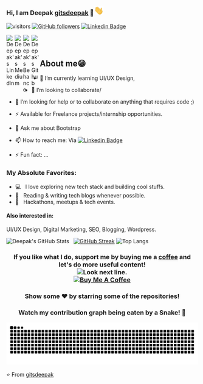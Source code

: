 ### Hi, I am Deepak [gitsdeepak][website] 👋<img src="https://github.com/gitsdeepak/gitsdeepak/blob/master/Assets/Hi.gif" width="25px">

![visitors](https://visitor-badge.laobi.icu/badge?page_id=gitsdeepak.gitsdeepak)
[![GitHub followers](https://img.shields.io/github/followers/gitsdeepak.svg?style=social&label=Follow)](https://github.com/gitsdeepak?tab=followers)
[![Linkedin Badge](https://img.shields.io/badge/-LinkedIn-0e76a8?style=flat-square&logo=Linkedin&logoColor=white)](https://linkedin.com/in/deepak-ds)

<a href="https://www.linkedin.com/in/deepak-ds">
  <img align="left" alt="Deepak's Linkedin" width="22px" src="https://cdn.jsdelivr.net/npm/simple-icons@v11.11.0/icons/linkedin.svg" />
</a>
<a href="https://medium.com/@deepakds">
  <img align="left" alt="Deepak's Medium" width="22px" src="https://cdn.jsdelivr.net/npm/simple-icons@v3/icons/medium.svg" />
</a>
<a href="https://www.behance.net/dd28">
  <img align="left" alt="Deepak's Behance" width="22px" src="https://cdn.jsdelivr.net/npm/simple-icons@v11.11.0/icons/behance.svg" />
</a>
<a href="https://github.com/gitsdeepak">
  <img align="left" alt="Deepak's Github" width="22px" src="https://cdn.jsdelivr.net/npm/simple-icons@v11.11.0/icons/github.svg" />
</a>
</br>
</br>

## About me😁

- 🌱 I’m currently learning UI/UX Design, 
- 👯 I’m looking to collaborate/
- 🤔 I’m looking for help or to collaborate on anything that requires code ;)
- ⚡ Available for Freelance projects/internship opportunities.
- 💬 Ask me about Bootstrap
- 📫 How to reach me: Via <!-- <a href="https://www.linkedin.com/in/deepak-ds">
  <img align="center" alt="Deepak's LinkedIn" width="22px" src="https://cdn.jsdelivr.net/npm/simple-icons@v3/icons/linkedin.svg" />  
</a>    -->
[![Linkedin Badge](https://img.shields.io/badge/-LinkedIn-0e76a8?style=flat-square&logo=Linkedin&logoColor=white)](https://linkedin.com/in/deepak-ds)

- ⚡ Fun fact: ...

### My Absolute Favorites:

- 💻 &nbsp; I love exploring new tech stack and building cool stuffs.
- 📰 &nbsp; Reading & writing tech blogs whenever possible.
- 🍕 &nbsp; Hackathons, meetups & tech events.


#### Also interested in:
 UI/UX Design, Digital Marketing, SEO, Blogging, Wordpress.


![Deepak's GitHub Stats](https://github-readme-stats.vercel.app/api?username=gitsdeepak&hide=[%22issues%22,%22contribs%22]&show_icons=true&title_color=fff&icon_color=79ff97&text_color=9f9f9f&bg_color=151515)
&nbsp;
[![GitHub Streak](https://github-readme-streak-stats.herokuapp.com?user=gitsdeepak&theme=dark&date_format=M%20j%5B%2C%20Y%5D)](https://git.io/streak-stats)
![Top Langs](https://github-readme-stats.vercel.app/api/top-langs/?username=gitsdeepak&layout=compact&title_color=fff&theme=radical)
<!--![Deepak GitHub Streak](https://github-readme-streak-stats.herokuapp.com/?user=gitsdeepak)  -->
<!-- [![GitHub Streak](https://github-readme-streak-stats.herokuapp.com?user=gitsdeepak&theme=dark&date_format=M%20j%5B%2C%20Y%5D)](https://git.io/streak-stats)  -->

<div align="center">
  
### If you like what I do, support me by buying me a [coffee](https://www.buymeacoffee.com/deepakds) and let's do more useful content! <br /> <img src="https://i.imgur.com/T31KN5a.png" alt="Look next line." height="24" /> <br /> <a href="https://www.buymeacoffee.com/deepakds" target="_blank"><img src="https://cdn.buymeacoffee.com/buttons/v2/default-white.png" alt="Buy Me A Coffee" height="50px" width="197px" /></a> 



### Show some ❤️ by starring some of the repositories!
  

### Watch my contribution graph being eaten by a Snake! 🐍

![Watch my contribution graph being eaten by a Snake!](https://raw.githubusercontent.com/gitsdeepak/gitsdeepak/master/soc/snake.svg)

</div>


⭐️ From [gitsdeepak](https://github.com/gitsdeepak)

[website]: https://deepakds.netlify.app/
